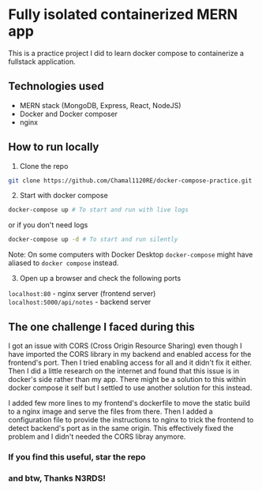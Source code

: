 # Fully isolated containerized MERN app

This is a practice project I did to learn docker compose to containerize a fullstack application.

## Technologies used
 - MERN stack (MongoDB, Express, React, NodeJS)
 - Docker and Docker composer
 - nginx

## How to run locally

1. Clone the repo

```bash
git clone https://github.com/Chamal1120RE/docker-compose-practice.git
```

2. Start with docker compose
```bash
docker-compose up # To start and run with live logs
```
or if you don't need logs
```bash
docker-compose up -d # To start and run silently
```

Note: On some computers with Docker Desktop `docker-compose` might have aliased to `docker compose` instead.

3. Open up a browser and check the following ports

`localhost:80` - nginx server (frontend server) <br>
`localhost:5000/api/notes` - backend server


## The one challenge I faced during this

I got an issue with CORS (Cross Origin Resource Sharing) even though I have imported the CORS library in my backend and enabled access for the frontend's port. Then I tried enabling access for all and it didn't fix it either. Then I did a little research on the internet and found that this issue is in docker's side rather than my app. There might be a solution to this within docker compose it self but I settled to use another solution for this instead.

I added few more lines to my frontend's dockerfile to move the static build to a nginx image and serve the files from there. Then I added a configuration file to provide the instructions to nginx to trick the frontend to detect backend's port as in the same origin. This effectively fixed the problem and I didn't needed the CORS libray anymore.


### If you find this useful, star the repo

### and btw, Thanks N3RDS!
